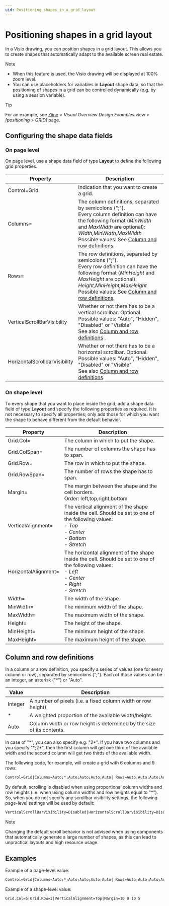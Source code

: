 ```yaml
---
uid: Positioning_shapes_in_a_grid_layout
---
```


# Positioning shapes in a grid layout

In a Visio drawing, you can position shapes in a grid layout. This allows you to create shapes that automatically adapt to the available screen real estate.

> [!NOTE]
>
> - When this feature is used, the Visio drawing will be displayed at 100% zoom level.
> - You can use placeholders for variables in **Layout** shape data, so that the positioning of shapes in a grid can be controlled dynamically (e.g. by using a session variable).

> [!TIP]
> For an example, see [Ziine](xref:ZiineDemoSystem) > *Visual Overview Design Examples* view > *[positioning > GRID]* page.

## Configuring the shape data fields

### On page level

On page level, use a shape data field of type **Layout** to define the following grid properties.

| Property | Description |
| -------- | ----------- |
| Control=Grid | Indication that you want to create a grid. |
| Columns= | The column definitions, separated by semicolons (";").<br>Every column definition can have the following format (*MinWidth* and *MaxWidth* are optional):<br>*Width,MinWidth,MaxWidth*<br> Possible values: See [Column and row definitions](#column-and-row-definitions). |
| Rows= | The row definitions, separated by semicolons (";").<br>Every row definition can have the following format (*MinHeight* and *MaxHeight* are optional):<br> *Height,MinHeight,MaxHeight*<br>Possible values: See [Column and row definitions](#column-and-row-definitions). |
| VerticalScrollBarVisibility | Whether or not there has to be a vertical scrollbar. Optional.<br>Possible values: "Auto", "Hidden", "Disabled" or "Visible"<br>See also [Column and row definitions](#column-and-row-definitions) . |
| HorizontalScrollbarVisibility | Whether or not there has to be a horizontal scrollbar. Optional.<br>Possible values: "Auto", "Hidden", "Disabled" or "Visible"<br>See also [Column and row definitions](#column-and-row-definitions). |

### On shape level

To every shape that you want to place inside the grid, add a shape data field of type **Layout** and specify the following properties as required. It is not necessary to specify all properties; only add those for which you want the shape to behave different from the default behavior.

| Property | Description |
| -------- | ----------- |
| Grid.Col= | The column in which to put the shape. |
| Grid.ColSpan= | The number of columns the shape has to span. |
| Grid.Row= | The row in which to put the shape. |
| Grid.RowSpan= | The number of rows the shape has to span. |
| Margin= | The margin between the shape and the cell borders.<br>Order: left,top,right,bottom |
| VerticalAlignment= | The vertical alignment of the shape inside the cell. Should be set to one of the following values:<br>- *Top*<br>- *Center*<br>- *Bottom*<br>- *Stretch* |
| HorizontalAlignment= | The horizontal alignment of the shape inside the cell. Should be set to one of the following values:<br>- *Left*<br>- *Center*<br>- *Right*<br>- *Stretch* |
| Width= | The width of the shape. |
| MinWidth= | The minimum width of the shape. |
| MaxWidth= | The maximum width of the shape. |
| Height= | The height of the shape. |
| MinHeight= | The minimum height of the shape. |
| MaxHeight= | The maximum height of the shape. |

## Column and row definitions

In a column or a row definition, you specify a series of values (one for every column or row), separated by semicolons (";"). Each of those values can be an integer, an asterisk ("\*") or "Auto".

| Value   | Description                                                           |
| ------- | --------------------------------------------------------------------- |
| Integer | A number of pixels (i.e. a fixed column width or row height)          |
| \*      | A weighted proportion of the available width/height.                  |
| Auto    | Column width or row height is determined by the size of its contents. |

In case of "\*", you can also specify e.g. "2\*". If you have two columns and you specify "\*;2\*", then the first column will get one third of the available width and the second column will get two thirds of the available width.

The following code, for example, will create a grid with 6 columns and 9 rows:

```txt
Control=Grid|Columns=Auto;*;Auto;Auto;Auto;Auto| Rows=Auto;Auto;Auto;Auto;*;Auto;20;Auto;Auto| VerticalScrollBarVisibility=Disabled|HorizontalScrollBarVisibility=Disabled
```

By default, scrolling is disabled when using proportional column widths and row heights (i.e. when using column widths and row heights equal to "\*"). So, when you do not specify any scrollbar visibility settings, the following page-level settings will be used by default:

```txt
VerticalScrollBarVisibility=Disabled|HorizontalScrollBarVisibility=Disabled
```

> [!NOTE]
> Changing the default scroll behavior is not advised when using components that automatically generate a large number of shapes, as this can lead to unpractical layouts and high resource usage.

## Examples

Example of a page-level value:

```txt
Control=Grid|Columns=Auto;*;Auto;Auto;Auto;Auto| Rows=Auto;Auto;Auto;Auto;*;Auto;20;Auto;Auto| VerticalScrollBarVisibility=Disabled|HorizontalScrollBarVisibility=Disabled
```

Example of a shape-level value:

```txt
Grid.Col=5|Grid.Row=2|VerticalAlignment=Top|Margin=10 0 10 5
```
